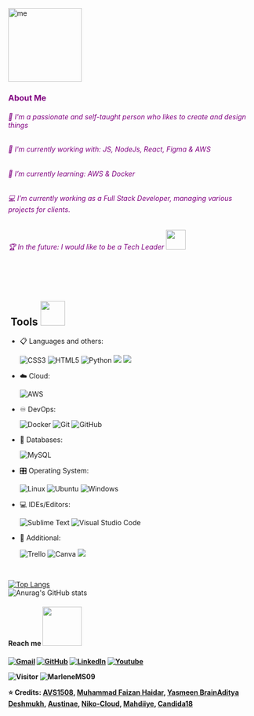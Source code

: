 
<div>    
<div align="left">
	<a href="https://www.linkedin.com/in/vanessamarlenemsanchez/">
  <img src="https://github.com/user-attachments/assets/19c1d9ac-605a-4208-b1a9-0ddc5b5120bc" alt="me" width="150"/> </a>
</div>

</div>

</div>            
<h3 style="color: #800080;">About Me</h3>
<h6 style="color: #800080;">💬 I'm a passionate and self-taught person who likes to create and design things</h6>
<h6 style="color: #800080;">🧙‍ I'm currently working with: JS, NodeJs, React, Figma & AWS </h6>
<h6 style="color: #800080;">🌱 I’m currently learning: AWS & Docker </h6>
<h6 style="color: #800080;">💻 I’m currently working as a Full Stack Developer, managing various projects for clients. </h6>
<h6 style="color: #800080;">🏆 In the future: I would like to be a Tech Leader <img src="https://github.com/TheDudeThatCode/TheDudeThatCode/blob/master/Assets/Developer.gif" width="40px"></h6>

<br>
	<br>
<h2>&nbsp;Tools <img src="https://media0.giphy.com/media/cNZqrH5IzOG0xrlWks/giphy.gif?cid=ecf05e47map255q427en9uprqc1sb0unjq5k4fnqg5pmhhs4&rid=giphy.gif&ct=s" width="50px"></h2>
<p align="center">
	
- 📋 Languages and others:
    
    ![CSS3](https://img.shields.io/badge/css3-%231572B6.svg?style=for-the-badge&logo=css3&logoColor=white)
    ![HTML5](https://img.shields.io/badge/html5-%23E34F26.svg?style=for-the-badge&logo=html5&logoColor=white)
    ![Python](https://img.shields.io/badge/python-3670A0?style=for-the-badge&logo=python&logoColor=ffdd54)
    <img src="https://img.shields.io/badge/node.js%20-%2343853D.svg?&style=for-the-badge&logo=node.js&logoColor=white"/> <img src="https://img.shields.io/badge/react%20-%2320232a.svg?&style=for-the-badge&logo=react&logoColor=%2361DAFB"/>
    
- ☁️ Cloud:

    ![AWS](https://img.shields.io/badge/AWS-%23FF9900.svg?style=for-the-badge&logo=amazon-aws&logoColor=white)
    
- ♾️ DevOps:

    ![Docker](https://img.shields.io/badge/docker-%230db7ed.svg?style=for-the-badge&logo=docker&logoColor=white)
    ![Git](https://img.shields.io/badge/git-%23F05033.svg?style=for-the-badge&logo=git&logoColor=white)
    ![GitHub](https://img.shields.io/badge/github-%23121011.svg?style=for-the-badge&logo=github&logoColor=white)
    
- 💾 Databases:

    ![MySQL](https://img.shields.io/badge/mysql-%2300f.svg?style=for-the-badge&logo=mysql&logoColor=white)
    
- 🎛️ Operating System:

    ![Linux](https://img.shields.io/badge/Linux-FCC624?style=for-the-badge&logo=linux&logoColor=black)
    ![Ubuntu](https://img.shields.io/badge/Ubuntu-E95420?style=for-the-badge&logo=ubuntu&logoColor=white)
    ![Windows](https://img.shields.io/badge/Windows-0078D6?style=for-the-badge&logo=windows&logoColor=white)
    
- 💻 IDEs/Editors:

    ![Sublime Text](https://img.shields.io/badge/sublime_text-%23575757.svg?style=for-the-badge&logo=sublime-text&logoColor=important)
    ![Visual Studio Code](https://img.shields.io/badge/Visual%20Studio%20Code-0078d7.svg?style=for-the-badge&logo=visual-studio-code&logoColor=white)
    
- 🥅 Additional:
  
    ![Trello](https://img.shields.io/badge/Trello-%23026AA7.svg?style=for-the-badge&logo=Trello&logoColor=white)
    ![Canva](https://img.shields.io/badge/Canva-%2300C4CC.svg?style=for-the-badge&logo=Canva&logoColor=white) 
    <img src="https://img.shields.io/badge/figma%20-%23F24E1E.svg?&style=for-the-badge&logo=figma&logoColor=white"/>

	</p>

 </div>  
  <div>
  <br> 
	
[![Top Langs](https://github-readme-stats.vercel.app/api/top-langs/?username=MarleneMS09&layout=donut-vertical)](https://github.com/MarleneMS09/github-readme-stats)
<br>
![Anurag's GitHub stats](https://github-readme-stats.vercel.app/api?username=MarleneMS09&count_private=true)
<br>
	
	
<h4> Reach me <img src='https://raw.githubusercontent.com/ShahriarShafin/ShahriarShafin/main/Assets/handshake.gif' width="80px">  <h4>
<p align="left">
	<a href="mailto:marlenemsanchez05@gmail.com"><img src="https://img.icons8.com/bubbles/50/000000/gmail.png" alt="Gmail"/></a>
	<a href="https://github.com/MarleneMS09"><img src="https://img.icons8.com/bubbles/50/000000/github.png" alt="GitHub"/></a>
	<a href="https://www.linkedin.com/in/vanessamarlenemorfinsanchez/"><img src="https://img.icons8.com/bubbles/50/000000/linkedin.png" alt="LinkedIn"/></a>
	<a href="https://www.youtube.com/channel/UCpfIuDl1aVmxScz1KatI5XA"><img src="https://img.icons8.com/bubbles/50/000000/youtube.png" alt="Youtube"/></a> 
 
 ![Visitor](https://visitor-badge.laobi.icu/badge?page_id=MarlenemS09.repoName) <img src="https://komarev.com/ghpvc/?username=MarleneMS097" alt="MarleneMS09" />


⭐️ Credits:  [AVS1508](https://github.com/AVS1508), [Muhammad Faizan Haidar](https://github.com/muhammadfaizanhaidar), [Yasmeen Brain](https://github.com/YasPHP)[Aditya Deshmukh](https://github.com/Aditya664), [Austinae](https://github.com/Austinae), [Niko-Cloud](https://github.com/Niko-Cloud), [Mahdiiye](https://github.com/Mahdiiye), [Candida18](https://github.com/Candida18)

